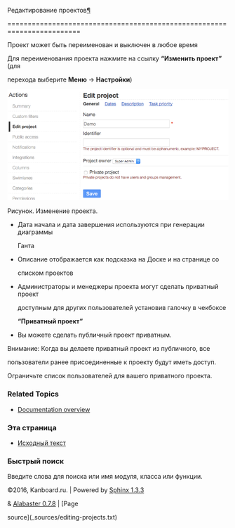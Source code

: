 Редактирование проектов[¶](#editing-projects "Ссылка на этот заголовок")

========================================================================



Проект может быть переименован и выключен в любое время



Для переименования проекта нажмите на ссылку **“Изменить проект”** (для

перехода выберите **Меню** -\> **Настройки**)



![Project edition](_images/project-edition.png)



Рисунок. Изменение проекта.



-   Дата начала и дата завершения используются при генерации диаграммы

    Ганта



-   Описание отображается как подсказка на Доске и на странице со

    списком проектов



-   Администраторы и менеджеры проекта могут сделать приватный проект

    доступным для других пользователей установив галочку в чекбоксе

    **“Приватный проект”**



-   Вы можете сделать публичный проект приватным.



Внимание: Когда вы делаете приватный проект из публичного, все

пользователи ранее присоединенные к проекту будут иметь доступ.

Ограничьте список пользователей для вашего приватного проекта.



### Related Topics



-   [Documentation overview](index.markdown)



### Эта страница



-   [Исходный текст](_sources/editing-projects.txt)



### Быстрый поиск



Введите слова для поиска или имя модуля, класса или функции.



©2016, Kanboard.ru. | Powered by [Sphinx 1.3.3](http://sphinx-doc.org/)

& [Alabaster 0.7.8](https://github.com/bitprophet/alabaster) | [Page

source](_sources/editing-projects.txt)


